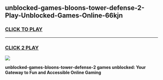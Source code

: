 
## unblocked-games-bloons-tower-defense-2-Play-Unblocked-Games-Online-66kjn
<h3>
<a href="https://premium76.site?title=unblocked-games-bloons-tower-defense-2&ref=25A">CLICK TO PLAY</a></h3>
<hr>

<h3>
<a href="https://premium76.site?title=unblocked-games-bloons-tower-defense-2&ref=25A">CLICK 2 PLAY</a>
  
</h3>

<a href="https://premium76.site?title=unblocked-games-bloons-tower-defense-2&ref=25A"><img src="https://clearcache.store/games.png"></a>


**unblocked-games-bloons-tower-defense-2 games unblocked: Your Gateway to Fun and Accessible Online Gaming**
